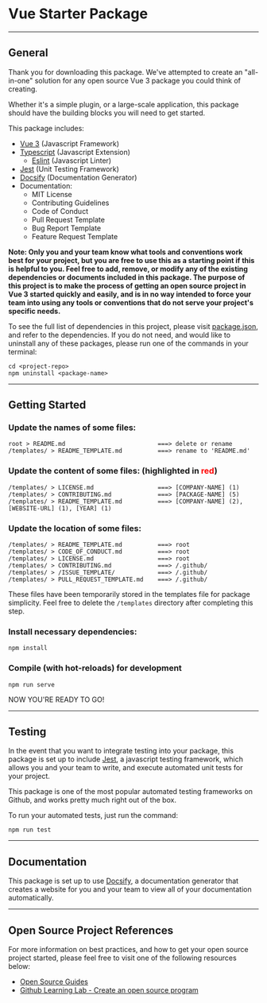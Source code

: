 # Vue Starter Package
---

## General
Thank you for downloading this package. We've attempted to create an "all-in-one" solution for any
open source Vue 3 package you could think of creating.

Whether it's a simple plugin, or a large-scale application, this package should have the building
blocks you will need to get started.

This package includes:
* [Vue 3](https://v3.vuejs.org/) (Javascript Framework)
* [Typescript](https://www.typescriptlang.org/) (Javascript Extension)
    * [Eslint](https://eslint.org/) (Javascript Linter)
* [Jest](https://jestjs.io/) (Unit Testing Framework)
* [Docsify](https://docsify.js.org/#/) (Documentation Generator)
* Documentation:
    * MIT License
    * Contributing Guidelines
    * Code of Conduct
    * Pull Request Template
    * Bug Report Template
    * Feature Request Template

**Note: Only you and your team know what tools and conventions work best for your project, but you
are free to use this as a starting point if this is helpful to you. Feel free to add, remove, or
modify any of the existing dependencies or documents included in this package. The purpose of this
project is to make the process of getting an open source project in Vue 3 started quickly and
easily, and is in no way intended to force your team into using any tools or conventions that do
not serve your project's specific needs.**

To see the full list of dependencies in this project, please visit [package.json](package.json),
and refer to the dependencies. If you do not need, and would like to uninstall any of these
packages, please run one of the commands in your terminal:
```
cd <project-repo>
npm uninstall <package-name>
```

---

## Getting Started

### Update the names of some files:
```
root > README.md                          ===> delete or rename
/templates/ > README_TEMPLATE.md          ===> rename to 'README.md'
```

### Update the content of some files: (highlighted in <span style="color:red">red</span>)
```
/templates/ > LICENSE.md                  ===> [COMPANY-NAME] (1)
/templates/ > CONTRIBUTING.md             ===> [PACKAGE-NAME] (5)
/templates/ > README_TEMPLATE.md          ===> [COMPANY-NAME] (2), [WEBSITE-URL] (1), [YEAR] (1)
```

### Update the location of some files:
```
/templates/ > README_TEMPLATE.md          ===> root
/templates/ > CODE_OF_CONDUCT.md          ===> root
/templates/ > LICENSE.md                  ===> root
/templates/ > CONTRIBUTING.md             ===> /.github/
/templates/ > /ISSUE_TEMPLATE/            ===> /.github/
/templates/ > PULL_REQUEST_TEMPLATE.md    ===> /.github/
```
These files have been temporarily stored in the templates file for package simplicity.
Feel free to delete the `/templates` directory after completing this step.

### Install necessary dependencies:
```
npm install
```

### Compile (with hot-reloads) for development
```
npm run serve
```

NOW YOU'RE READY TO GO!

---

## Testing
In the event that you want to integrate testing into your package, this package is set up to include
[Jest](https://jestjs.io/), a javascript testing framework, which allows you and your team to write,
and execute automated unit tests for your project.

This package is one of the most popular automated testing frameworks on Github, and works pretty
much right out of the box.

To run your automated tests, just run the command:
```
npm run test
```

---

## Documentation
This package is set up to use [Docsify](https://docsify.js.org/#/), a documentation generator that
creates a website for you and your team to view all of your documentation automatically.

---

## Open Source Project References
For more information on best practices, and how to get your open source project started, please
feel free to visit one of the following resources below:

* [Open Source Guides](https://opensource.guide/starting-a-project/)
* [Github Learning Lab - Create an open source program](https://lab.github.com/githubtraining/create-an-open-source-program)
